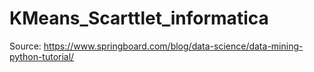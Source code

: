 # KMeans_Scarttlet_informatica
Source: https://www.springboard.com/blog/data-science/data-mining-python-tutorial/
